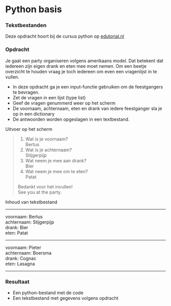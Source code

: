 # Python basis

### Tekstbestanden
Deze opdracht hoort bij de cursus python op [edutorial.nl](https://www.edutorial.nl/course/python)

### Opdracht

Je gaat een party organiseren volgens amerikaans model. Dat betekent dat iedereen zijn eigen drank en eten mee moet nemen.
Om een beetje overzicht te houden vraag je toch iedereen om even een vragenlijst in te vullen.

* In deze opdracht ga je een input-functie gebruiken om de feestgangers te bevragen.
* Zet de vragen in een lijst (type list)
* Geef de vragen genummerd weer op het scherm
* De voornaam, achternaam, eten en drank van iedere feestganger sla je op in een dictionary
* De antwoorden worden opgeslagen in een textbestand.

Uitvoer op het scherm
> 1. Wat is je voornaam?  
> Bertus  
> 2. Wat is je achternaam?  
> Stijgerpijp  
> 3. Wat neem je mee aan drank?   
> Bier  
> 4. Wat neem je mee om te eten?  
> Patat 
>    
> Bedankt voor het invullen!  
> See you at the party.  

Inhoud van tekstbestand

----  
voornaam: Bertus  
achternaam: Stijgerpijp  
drank: Bier  
eten: Patat  

----   
voornaam: Pieter  
achternaam: Boersma  
drank: Cognac  
eten: Lasagna  

---

### Resultaat
* Een python-bestand met de code
* Een tekstbestand met gegevens volgens opdracht
